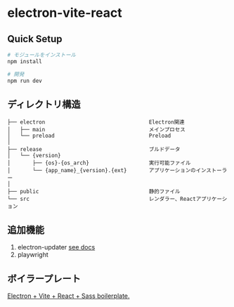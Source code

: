 # electron-vite-react

## Quick Setup

```sh
# モジュールをインストール
npm install

# 開発
npm run dev
```

## ディレクトリ構造

```tree
├── electron                                 Electron関連
│   ├── main                                 メインプロセス
│   └── preload                              Preload
│
├── release                                  ブルドデータ
│   └── {version}
│       ├── {os}-{os_arch}                   実行可能ファイル
│       └── {app_name}_{version}.{ext}       アプリケーションのインストーラー
│
├── public                                   静的ファイル
└── src                                      レンダラー、Reactアプリケーション
```

## 追加機能

1. electron-updater [see docs](src/components/update/README.md)
1. playwright

## ボイラープレート

[Electron + Vite + React + Sass boilerplate.](https://github.com/electron-vite/electron-vite-react)

